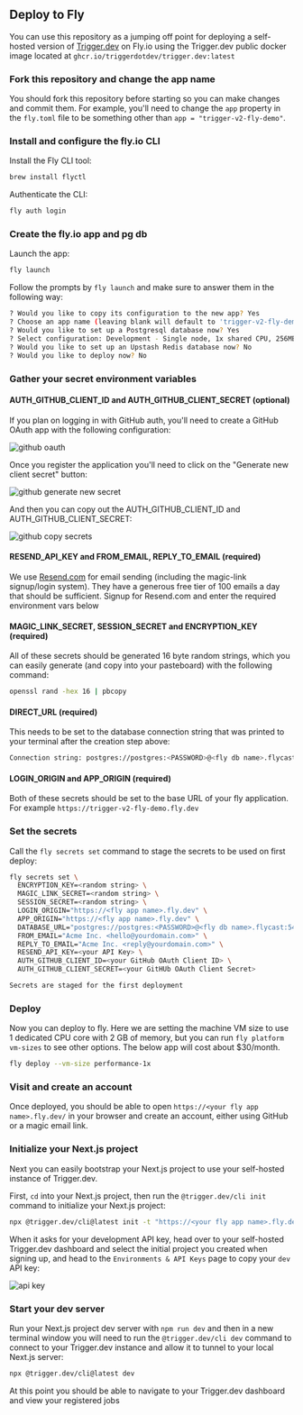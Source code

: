 ## Deploy to Fly

You can use this repository as a jumping off point for deploying a self-hosted version of [Trigger.dev](https://trigger.dev) on Fly.io using the Trigger.dev public docker image located at `ghcr.io/triggerdotdev/trigger.dev:latest`

### Fork this repository and change the app name

You should fork this repository before starting so you can make changes and commit them. For example, you'll need to change the `app` property in the `fly.toml` file to be something other than `app = "trigger-v2-fly-demo"`.

### Install and configure the fly.io CLI

Install the Fly CLI tool:

```sh
brew install flyctl
```

Authenticate the CLI:

```sh
fly auth login
```

### Create the fly.io app and pg db

Launch the app:

```sh
fly launch
```

Follow the prompts by `fly launch` and make sure to answer them in the following way:

```sh
? Would you like to copy its configuration to the new app? Yes
? Choose an app name (leaving blank will default to 'trigger-v2-fly-demo') <enter your preferred app name here or leave blank>
? Would you like to set up a Postgresql database now? Yes
? Select configuration: Development - Single node, 1x shared CPU, 256MB RAM, 1GB disk <- feel free to pick a beefier machine
? Would you like to set up an Upstash Redis database now? No
? Would you like to deploy now? No
```

### Gather your secret environment variables

#### AUTH_GITHUB_CLIENT_ID and AUTH_GITHUB_CLIENT_SECRET (optional)

If you plan on logging in with GitHub auth, you'll need to create a GitHub OAuth app with the following configuration:

![github oauth](./assets/github-oauth.png)

Once you register the application you'll need to click on the "Generate new client secret" button:

![github generate new secret](./assets/github-generate-new-secret.png)

And then you can copy out the AUTH_GITHUB_CLIENT_ID and AUTH_GITHUB_CLIENT_SECRET:

![github copy secrets](assets/github-secrets.png)

#### RESEND_API_KEY and FROM_EMAIL, REPLY_TO_EMAIL (required)

We use [Resend.com](https://resend.com) for email sending (including the magic-link signup/login system). They have a generous free tier of 100 emails a day that should be sufficient. Signup for Resend.com and enter the required environment vars below

#### MAGIC_LINK_SECRET, SESSION_SECRET and ENCRYPTION_KEY (required)

All of these secrets should be generated 16 byte random strings, which you can easily generate (and copy into your pasteboard) with the following command:

```sh
openssl rand -hex 16 | pbcopy
```

#### DIRECT_URL (required)

This needs to be set to the database connection string that was printed to your terminal after the creation step above:

```sh
Connection string: postgres://postgres:<PASSWORD>@<fly db name>.flycast:5432
```

#### LOGIN_ORIGIN and APP_ORIGIN (required)

Both of these secrets should be set to the base URL of your fly application. For example `https://trigger-v2-fly-demo.fly.dev`

### Set the secrets

Call the `fly secrets set` command to stage the secrets to be used on first deploy:

```sh
fly secrets set \
  ENCRYPTION_KEY=<random string> \
  MAGIC_LINK_SECRET=<random string> \
  SESSION_SECRET=<random string> \
  LOGIN_ORIGIN="https://<fly app name>.fly.dev" \
  APP_ORIGIN="https://<fly app name>.fly.dev" \
  DATABASE_URL="postgres://postgres:<PASSWORD>@<fly db name>.flycast:5432" \
  FROM_EMAIL="Acme Inc. <hello@yourdomain.com>" \
  REPLY_TO_EMAIL="Acme Inc. <reply@yourdomain.com>" \
  RESEND_API_KEY=<your API Key> \
  AUTH_GITHUB_CLIENT_ID=<your GitHub OAuth Client ID> \
  AUTH_GITHUB_CLIENT_SECRET=<your GitHUb OAuth Client Secret>

Secrets are staged for the first deployment
```

### Deploy

Now you can deploy to fly. Here we are setting the machine VM size to use 1 dedicated CPU core with 2 GB of memory, but you can run `fly platform vm-sizes` to see other options. The below app will cost about $30/month.

```sh
fly deploy --vm-size performance-1x
```

### Visit and create an account

Once deployed, you should be able to open `https://<your fly app name>.fly.dev/` in your browser and create an account, either using GitHub or a magic email link.

### Initialize your Next.js project

Next you can easily bootstrap your Next.js project to use your self-hosted instance of Trigger.dev.

First, `cd` into your Next.js project, then run the `@trigger.dev/cli init` command to initialize your Next.js project:

```sh
npx @trigger.dev/cli@latest init -t "https://<your fly app name>.fly.dev"
```

When it asks for your development API key, head over to your self-hosted Trigger.dev dashboard and select the initial project you created when signing up, and head to the `Environments & API Keys` page to copy your `dev` API key:

![api key](./assets/api-key.png)

### Start your dev server

Run your Next.js project dev server with `npm run dev` and then in a new terminal window you will need to run the `@trigger.dev/cli dev` command to connect to your Trigger.dev instance and allow it to tunnel to your local Next.js server:

```sh
npx @trigger.dev/cli@latest dev
```

At this point you should be able to navigate to your Trigger.dev dashboard and view your registered jobs

